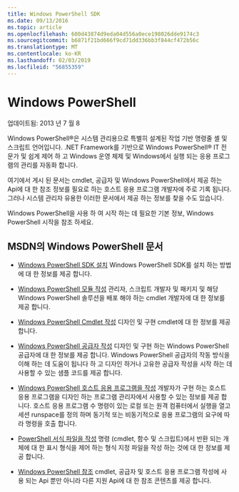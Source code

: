 ```yaml
---
title: Windows PowerShell SDK
ms.date: 09/13/2016
ms.topic: article
ms.openlocfilehash: 600d43874d9eda04d556a0ece198026dde9174c3
ms.sourcegitcommit: b6871f21bd666f9cd71dd336bb3f844cf472b56c
ms.translationtype: MT
ms.contentlocale: ko-KR
ms.lasthandoff: 02/03/2019
ms.locfileid: "56855359"
---
```

# <a name="windows-powershell"></a>Windows PowerShell

업데이트됨: 2013 년 7 월 8

Windows PowerShell®은 시스템 관리용으로 특별히 설계된 작업 기반 명령줄 셸 및 스크립트 언어입니다. .NET Framework를 기반으로 Windows PowerShell® IT 전문가 및 쉽게 제어 하 고 Windows 운영 체제 및 Windows에서 실행 되는 응용 프로그램의 관리를 자동화 합니다.

여기에서 게시 된 문서는 cmdlet, 공급자 및 Windows PowerShell에서 제공 하는 Api에 대 한 참조 정보를 필요로 하는 호스트 응용 프로그램 개발자에 주로 기록 됩니다.
그러나 시스템 관리자 유용한 이러한 문서에서 제공 하는 정보를 찾을 수도 있습니다.

Windows PowerShell을 사용 하 여 시작 하는 데 필요한 기본 정보, Windows PowerShell 시작을 참조 하세요.

## <a name="windows-powershell-documents-on-msdn"></a>MSDN의 Windows PowerShell 문서

- [Windows PowerShell SDK 설치](https://msdn.microsoft.com/en-us/library/ff458115.aspx) Windows PowerShell SDK를 설치 하는 방법에 대 한 정보를 제공 합니다.

- [Windows PowerShell 모듈 작성](./module/writing-a-windows-powershell-module.md) 관리자, 스크립트 개발자 및 패키지 및 해당 Windows PowerShell 솔루션을 배포 해야 하는 cmdlet 개발자에 대 한 정보를 제공 합니다.

- [Windows PowerShell Cmdlet 작성](./cmdlet/writing-a-windows-powershell-cmdlet.md) 디자인 및 구현 cmdlet에 대 한 정보를 제공 합니다.

- [Windows PowerShell 공급자 작성](./provider/writing-a-windows-powershell-provider.md) 디자인 및 구현 하는 Windows PowerShell 공급자에 대 한 정보를 제공 합니다. Windows PowerShell 공급자의 작동 방식을 이해 하는 데 도움이 됩니다 하 고 디자인 하거나 고유한 공급자 작성을 시작 하는 데 사용할 수 있는 샘플 코드를 제공 합니다.

- [Windows PowerShell 호스트 응용 프로그램을 작성](./hosting/writing-a-windows-powershell-host-application.md) 개발자가 구현 하는 호스트 응용 프로그램을 디자인 하는 프로그램 관리자에서 사용할 수 있는 정보를 제공 합니다. 호스트 응용 프로그램 수 명령이 있는 로컬 또는 원격 컴퓨터에서 실행을 열고 세션 runspace를 정의 하며 동기적 또는 비동기적으로 응용 프로그램의 요구에 따라 명령을 호출 합니다.

- [PowerShell 서식 파일을 작성](./format/writing-a-powershell-formatting-file.md) 명령 (cmdlet, 함수 및 스크립트)에서 반환 되는 개체에 대 한 표시 형식을 제어 하는 형식 지정 파일을 작성 하는 것에 대 한 정보를 제공 합니다.

- [Windows PowerShell 참조](./windows-powershell-reference.md) cmdlet, 공급자 및 호스트 응용 프로그램 작성에 사용 되는 Api 뿐만 아니라 다른 지원 Api에 대 한 참조 콘텐츠를 제공 합니다.
